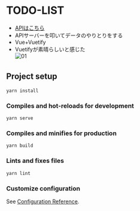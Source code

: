 #  TODO-LIST
- [APIはこちら](https://github.com/msd05keisuke/todo-api)
- APIサーバーを叩いてデータのやりとりをする
- Vue+Vuetify
- Vuetifyが素晴らしいと感じた<br>
![01](https://user-images.githubusercontent.com/75054606/126515258-1e7a0736-fbfe-4c30-8f5c-f307f3157fd9.png)



## Project setup　
```
yarn install
```

### Compiles and hot-reloads for development
```
yarn serve
```

### Compiles and minifies for production
```
yarn build
```

### Lints and fixes files
```
yarn lint
```

### Customize configuration
See [Configuration Reference](https://cli.vuejs.org/config/).
